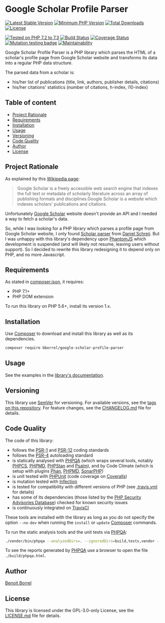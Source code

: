 # Google Scholar Profile Parser

[![Latest Stable Version](https://poser.pugx.org/bborrel/google-scholar-profile-parser/v/stable)](https://packagist.org/packages/bborrel/google-scholar-profile-parser)
[![Minimum PHP Version](https://img.shields.io/packagist/php-v/bborrel/google-scholar-profile-parser.svg?maxAge=3600)](https://packagist.org/packages/bborrel/google-scholar-profile-parser)
[![Total Downloads](https://poser.pugx.org/bborrel/google-scholar-profile-parser/downloads)](https://packagist.org/packages/bborrel/google-scholar-profile-parser)
[![License](https://poser.pugx.org/bborrel/google-scholar-profile-parser/license)](https://packagist.org/packages/bborrel/google-scholar-profile-parser)

[![Tested on PHP 7.2 to 7.3](https://img.shields.io/badge/tested%20on-PHP%207.2%20|%207.3%20-brightgreen.svg?maxAge=2419200)](https://travis-ci.com/bborrel/google-scholar-profile-parser)
[![Build Status](https://travis-ci.com/bborrel/google-scholar-profile-parser.svg?branch=master)](https://travis-ci.com/bborrel/google-scholar-profile-parser)
[![Coverage Status](https://coveralls.io/repos/github/bborrel/google-scholar-profile-parser/badge.svg?branch=master)](https://coveralls.io/github/bborrel/google-scholar-profile-parser?branch=master)
[![Mutation testing badge](https://badge.stryker-mutator.io/github.com/bborrel/google-scholar-profile-parser/master)](https://stryker-mutator.github.io)
[![Maintainability](https://api.codeclimate.com/v1/badges/a99a88d28ad37a79dbf6/maintainability)](https://codeclimate.com/github/codeclimate/codeclimate/maintainability)

Google Scholar Profile Parser is a PHP library which parses the HTML of a scholar's profile page from Google Scholar 
website and transforms its data into a regular PHP data structure.

The parsed data from a scholar is:

- his/her list of publications (title, link, authors, publisher details, citations)
- his/her citations' statistics (number of citations, h-index, i10-index)

## Table of content

- [Project Rationale](#project-rationale)
- [Requirements](#requirements)
- [Installation](#installation)
- [Usage](#usage)
- [Versioning](#versioning)
- [Code Quality](#code-quality)
- [Author](#author)
- [License](#license)

## Project Rationale

As explained by this [Wikipedia page][1]:

> Google Scholar is a freely accessible web search engine that indexes the full text or metadata of scholarly literature
> across an array of publishing formats and disciplines.Google Scholar is a website which indexes scholars' publications
> and citations.

Unfortunately [Google Scholar][2] website doesn't provide an API and I needed a way to fetch a scholar's data.

So, while I was looking for a PHP library which parses a profile page from Google Scholar website, I only found 
[Scholar parser][3] from [Daniel Schreij][4]. But I was unhappy with this library's dependency upon [PhantomJS][5] 
which development is suspended (and will likely not resume, leaving users without support). So I decided to rewrite this
library redesigning it to depend only on PHP, and no more Javascript.

## Requirements

As stated in [composer.json][6], it requires:

- PHP 7.1+
- PHP DOM extension

To run this library on PHP 5.6+, install its version 1.x.

## Installation

Use [Composer][7] to download and install this library as well as its dependencies.

```bash
composer require bborrel/google-scholar-profile-parser
```

## Usage

See the examples in the [library's documentation][8].

## Versioning

This library use [SemVer][9] for versioning. For available versions, see the [tags on this repository][10]. For feature
changes, see the [CHANGELOG.md][11] file for details.

## Code Quality

The code of this library:

- follows the [PSR-1][12] and [PSR-12][13] coding standards
- follows the [PSR-4][14] autoloading standard
- is statically analysed with [PHPQA][15] (which wraps several tools, notably [PHPCS][16], [PHPMD][17], [PHPStan][18] 
and [Psalm][19]), and by Code Climate (which is setup with plugins [Phan][20], [PHPMD][17], [SonarPHP][21])
- is unit tested with [PHPUnit][22] (code coverage on [Coveralls][23])
- is mutation tested with [Infection][24]
- is tested for compatibility with different versions of PHP (see [.travis.yml][25] for details)
- has some of its dependencies (those listed by the [PHP Security Advisories Database][26]) checked for known security 
issues
- is continuously integrated on [TravisCI][27]

These tools are installed with the library as long as you do not specify the option `--no-dev` when running the 
`install` or `update` [Composer][7] commands.

To run the static analysis tools and the unit tests via [PHPQA][15]:

```bash
./vendor/bin/phpqa --analyzedDirs=. --ignoredDirs=build,tests,vendor --report
```

To see the reports generated by [PHPQA][15] use a browser to open the file `./build/phpqa.html`. 

## Author

[Benoit Borrel][28]

## License

This library is licensed under the GPL-3.0-only License, see the [LICENSE.md][29] file for details.

[1]: https://en.wikipedia.org/wiki/Google_Scholar
[2]: https://scholar.google.com/
[3]: https://github.com/dschreij/scholar_parser
[4]: https://github.com/dschreij
[5]: http://phantomjs.org/
[6]: composer.json
[7]: https://getcomposer.org/
[8]: doc
[9]: http://semver.org/
[10]: https://github.com/bborrel/google-scholar-profile-parser/tags
[11]: CHANGELOG.md
[12]: https://www.php-fig.org/psr/psr-1/
[13]: https://www.php-fig.org/psr/psr-12/
[14]: https://www.php-fig.org/psr/psr-4/
[15]: https://github.com/EdgedesignCZ/phpqa
[16]: https://github.com/squizlabs/PHP_CodeSniffer
[17]: https://phpmd.org/
[18]: https://github.com/phpstan/phpstan
[19]: https://psalm.dev/
[20]: https://github.com/phan/phan
[21]: https://www.sonarsource.com/products/codeanalyzers/sonarphp.html
[22]: https://phpunit.de/
[23]: https://coveralls.io/github/bborrel/google-scholar-profile-parser?branch=master
[24]: https://github.com/infection/infection
[25]: .travis.yml
[26]: https://github.com/FriendsOfPHP/security-advisories
[27]: https://travis-ci.com/bborrel/google-scholar-profile-parser
[28]: https://github.com/bborrel
[29]: LICENSE.md
